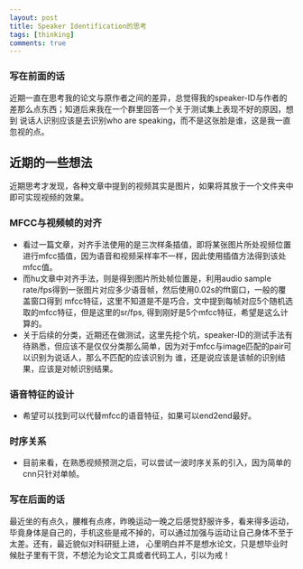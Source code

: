 ```yaml
---
layout: post
title: Speaker Identification的思考
tags: [thinking]
comments: true
---  
```


### 写在前面的话　　

近期一直在思考我的论文与原作者之间的差异，总觉得我的speaker-ID与作者的差那么点东西；知道后来我在一个群里回答一个关于测试集上表现不好的原因，想到
说话人识别应该是去识别who are speaking，而不是这张脸是谁，这是我一直忽视的点。　　

## 近期的一些想法　　

近期思考才发现，各种文章中提到的视频其实是图片，如果将其放于一个文件夹中即可实现视频的效果。　　

### MFCC与视频帧的对齐　　

* 看过一篇文章，对齐手法使用的是三次样条插值，即将某张图片所处视频位置进行mfcc插值，因为语音和视频采样率不一样，因此使用插值方法得到该处mfcc值。  
* 而hu文章中对齐手法，则是得到图片所处帧位置是，利用audio sample rate/fps得到一张图片对应多少语音帧，然后使用0.02s的fft窗口，一般的覆盖窗口得到
mfcc特征，这里不知道是不是巧合，文中提到每帧对应5个随机选取的mfcc特征，但是这里的sr/fps, 得到刚好是5个mfcc特征，希望是这么计算的。　　
* 关于后续的分类，近期还在做测试，这里先挖个坑，speaker-ID的测试手法有待熟悉，但应该不是仅仅分类那么简单，因为对于mfcc与image匹配的pair可以识别为说话人，那么不匹配的应该识别为
谁，还是说应该是该帧的识别结果，应该是对帧识别结果。　　

### 语音特征的设计　　

* 希望可以找到可以代替mfcc的语音特征，如果可以end2end最好。　　


### 时序关系　　

* 目前来看，在熟悉视频预测之后，可以尝试一波时序关系的引入，因为简单的cnn只针对单帧。　　

### 写在后面的话　　

最近坐的有点久，腰椎有点疼，昨晚运动一晚之后感觉舒服许多，看来得多运动，毕竟身体是自己的，手机这些是戒不掉的，可以通过加强与运动让自己身体不至于太差。还有，最近貌似对科研挺上进，
心里明白并不是想水论文，只是想毕业时候肚子里有干货，不想沦为论文工具或者代码工人，引以为戒！